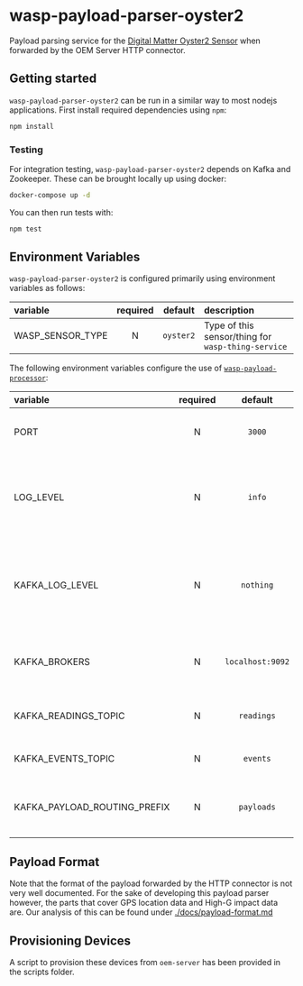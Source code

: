 # wasp-payload-parser-oyster2

Payload parsing service for the [Digital Matter Oyster2 Sensor](https://www.digitalmatter.com/devices/oyster2/) when forwarded by the OEM Server HTTP connector.

## Getting started

`wasp-payload-parser-oyster2` can be run in a similar way to most nodejs applications. First install required dependencies using `npm`:

```sh
npm install
```

### Testing

For integration testing, `wasp-payload-parser-oyster2` depends on Kafka and Zookeeper. These can be brought locally up using docker:

```sh
docker-compose up -d
```

You can then run tests with:

```sh
npm test
```

## Environment Variables

`wasp-payload-parser-oyster2` is configured primarily using environment variables as follows:

| variable         | required |  default  | description                                        |
| :--------------- | :------: | :-------: | :------------------------------------------------- |
| WASP_SENSOR_TYPE |    N     | `oyster2` | Type of this sensor/thing for `wasp-thing-service` |

The following environment variables configure the use of [`wasp-payload-processor`](https://github.com/digicatapult/wasp-payload-processor):

| variable                     | required |     default      | description                                                                             |
| :--------------------------- | :------: | :--------------: | :-------------------------------------------------------------------------------------- |
| PORT                         |    N     |      `3000`      | Port on which the service will listen                                                   |
| LOG_LEVEL                    |    N     |      `info`      | Logging level. Valid values are [`trace`, `debug`, `info`, `warn`, `error`, `fatal`]    |
| KAFKA_LOG_LEVEL              |    N     |    `nothing`     | Logging level for Kafka. Valid values are [`debug`, `info`, `warn`, `error`, `nothing`] |
| KAFKA_BROKERS                |    N     | `localhost:9092` | List of addresses for the Kafka brokers                                                 |
| KAFKA_READINGS_TOPIC         |    N     |    `readings`    | Outgoing Kafka topic for readings                                                       |
| KAFKA_EVENTS_TOPIC           |    N     |     `events`     | Outgoing Kafka topic for events                                                         |
| KAFKA_PAYLOAD_ROUTING_PREFIX |    N     |    `payloads`    | Prefix for incoming Kafka topics for payloads                                           |

## Payload Format

Note that the format of the payload forwarded by the HTTP connector is not very well documented. For the sake of developing this payload parser however, the parts that cover GPS location data and High-G impact data are. Our analysis of this can be found under [./docs/payload-format.md](./docs/payload-format.md)

## Provisioning Devices

A script to provision these devices from `oem-server` has been provided in the scripts folder.

